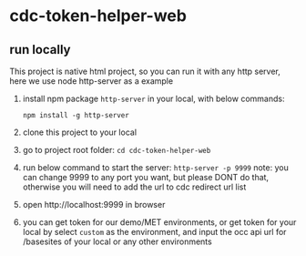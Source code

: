 # cdc-token-helper-web


## run locally
This project is native html project, so you can run it with any http server, here we use node http-server as a example

1. install npm package `http-server` in your local, with below commands:

   `npm install -g http-server`

2. clone this project to your local
3. go to project root folder: `cd cdc-token-helper-web`
4. run below command to start the server: `http-server -p 9999`
    note: you can change 9999 to any port you want, but please DONT do that, otherwise you will need to add the url to cdc redirect url list
5. open http://localhost:9999 in browser
6. you can get token for our demo/MET environments, or get token for your local by select `custom` as the environment, and input the occ api url for /basesites of your local or any other environments